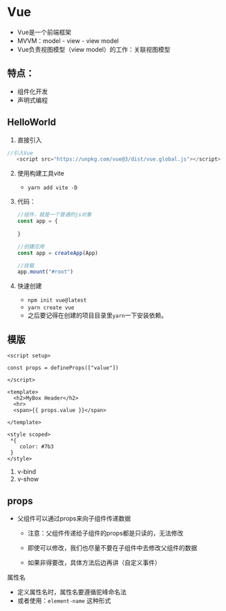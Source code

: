 # Vue

- Vue是一个前端框架
- MVVM：model - view - view model
- Vue负责视图模型（view model）的工作：关联视图模型

## 特点：

- 组件化开发
- 声明式编程

## HelloWorld

1. 直接引入

```javascript
//引入Vue
   <script src="https://unpkg.com/vue@3/dist/vue.global.js"></script>

```

2. 使用构建工具vite

   - `yarn add vite -D`

3. 代码：

   ```javascript
   //组件，就是一个普通的js对象
   const app = {
       
   }
   
   //创建应用
   const app = createApp(App)
   
   //挂载
   app.mount("#root")
   
   
   ```

4. 快速创建

   - `npm init vue@latest`
   - `yarn create vue`
   - 之后要记得在创建的项目目录里`yarn`一下安装依赖。



## 模版

````vue
<script setup>

const props = defineProps(["value"])

</script>

<template>
  <h2>MyBox Header</h2>
  <hr>
  <span>{{ props.value }}</span>

</template>

<style scoped>
 *{
    color: #7b3
 }
</style>
````



1. v-bind
2. v-show



## props

- 父组件可以通过props来向子组件传递数据

  - 注意：父组件传递给子组件的props都是只读的，无法修改

  - 即使可以修改，我们也尽量不要在子组件中去修改父组件的数据

  - 如果非得要改，具体方法后边再讲（自定义事件）

属性名

- 定义属性名时，属性名要遵循驼峰命名法
- 或者使用：`element-name` 这种形式

 

